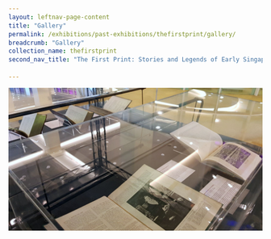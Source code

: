 ```yaml
---
layout: leftnav-page-content
title: "Gallery"
permalink: /exhibitions/past-exhibitions/thefirstprint/gallery/
breadcrumb: "Gallery"
collection_name: thefirstprint
second_nav_title: "The First Print: Stories and Legends of Early Singapore"

---
```


![Photo of the showcases, with books inside. They are opened up, and the book closest to the foreground has an image of Sir Stamford Raffles. The book next to it has a photograph of a crowd.](/images/event-images/centenary/1919-Centenary-gallery_1.jpg)




